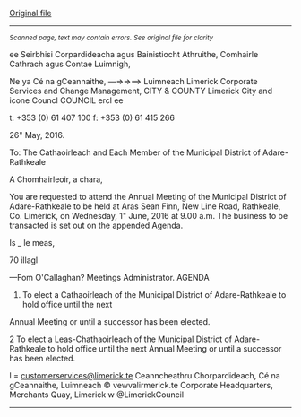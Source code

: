 [Original file](https://www.limerick.ie/sites/default/files/media/documents/2017-06/Agenda%20-%20Annual%20Meeting%20of%20the%20Municipal%20District%20of%20Adare-Rathkeale%20-%201st%20June%202016.pdf)

---
*<small>Scanned page, text may contain errors. See original file for clarity</small>*  

ee Seirbhisi Corpardideacha agus Bainistiocht Athruithe,
Comhairle Cathrach agus Contae Luimnigh,

Ne ya Cé na gCeannaithe,
—=>=>==> Luimneach
Limerick Corporate Services and Change Management,
CITY & COUNTY Limerick City and icone Councl
COUNCIL ercl ee

t: +353 (0) 61 407 100
f: +353 (0) 61 415 266

26" May, 2016.

To: The Cathaoirleach and Each Member of the Municipal District of Adare-Rathkeale

A Chomhairleoir, a chara,

You are requested to attend the Annual Meeting of the Municipal District of Adare-Rathkeale to be held
at Aras Sean Finn, New Line Road, Rathkeale, Co. Limerick, on Wednesday, 1" June, 2016 at 9.00 a.m.
The business to be transacted is set out on the appended Agenda.

Is _ le meas,

70 illagl

—Fom O'Callaghan?
Meetings Administrator.
AGENDA
1. To elect a Cathaoirleach of the Municipal District of Adare-Rathkeale to hold office until the next

Annual Meeting or until a successor has been elected.

2 To elect a Leas-Chathaoirleach of the Municipal District of Adare-Rathkeale to hold office until
the next Annual Meeting or until a successor has been elected.

l = customerservices@limerick.te
Ceanncheathru Chorpardideach, Cé na gCeannaithe, Luimneach © vewvalirmerick.te
Corporate Headquarters, Merchants Quay, Limerick w @LimerickCouncil


---
